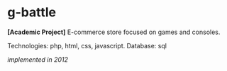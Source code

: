 # g-battle
**[Academic Project]** E-commerce store focused on games and consoles. <br />

Technologies: php, html, css, javascript. Database: sql <br />

*implemented in 2012*
